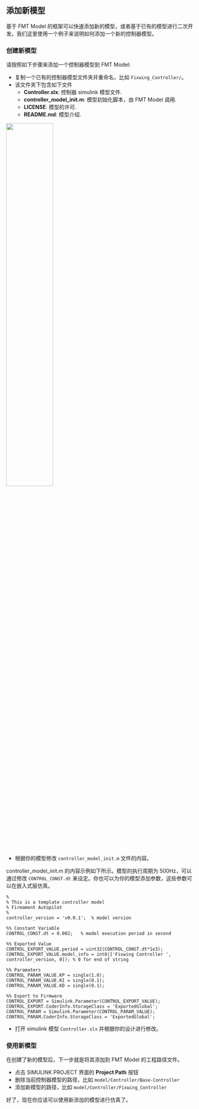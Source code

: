 
## 添加新模型

基于 FMT Model 的框架可以快速添加新的模型，或者基于已有的模型进行二次开发。我们这里使用一个例子来说明如何添加一个新的控制器模型。

### 创建新模型

请按照如下步骤来添加一个控制器模型到 FMT Model:

- 复制一个已有的控制器模型文件夹并重命名，比如 `Fixwing_Controller/`。
- 该文件夹下包含如下文件
  - **Controller.slx**: 控制器 simulink 模型文件.
  - **controller_model_init.m**: 模型初始化脚本，由 FMT Model 调用.
  - **LICENSE**: 模型的许可.
  - **README.md**: 模型介绍.

<img src="figures/template_folder.png" width="50%">

- 根据你的模型修改 `controller_model_init.m` 文件的内容。

controller_model_init.m 的内容示例如下所示。模型的执行周期为 500Hz，可以通过修改 `CONTROL_CONST.dt` 来设定。你也可以为你的模型添加参数，这些参数可以在嵌入式层仿真。

```
% 
% This is a template controller model
% Firmament Autopilot
%
controller_version = 'v0.0.1';  % model version

%% Constant Variable
CONTROL_CONST.dt = 0.002;   % model execution period in second

%% Exported Value
CONTROL_EXPORT_VALUE.period = uint32(CONTROL_CONST.dt*1e3);
CONTROL_EXPORT_VALUE.model_info = int8(['Fixwing Controller ', controller_version, 0]); % 0 for end of string

%% Paramaters
CONTROL_PARAM_VALUE.KP = single(1.0);    
CONTROL_PARAM_VALUE.KI = single(0.1); 
CONTROL_PARAM_VALUE.KD = single(0.1); 

%% Export to Firmware
CONTROL_EXPORT = Simulink.Parameter(CONTROL_EXPORT_VALUE);
CONTROL_EXPORT.CoderInfo.StorageClass = 'ExportedGlobal';
CONTROL_PARAM = Simulink.Parameter(CONTROL_PARAM_VALUE);
CONTROL_PARAM.CoderInfo.StorageClass = 'ExportedGlobal';
```

- 打开 simulink 模型 `Controller.slx` 并根据你的设计进行修改。

### 使用新模型

在创建了新的模型后，下一步就是将其添加到 FMT Model 的工程路径文件。

- 点击 SIMULINK PROJECT 界面的 **Project Path** 按钮
- 删除当前控制器模型的路径，比如 `model/Controller/Base-Controller`
- 添加新模型的路径，比如 `model/Controller/Fixwing_Controller`

好了，现在你应该可以使用新添加的模型进行仿真了。
